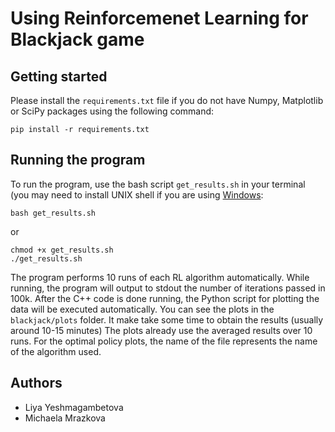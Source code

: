 # Using Reinforcemenet Learning for Blackjack game

## Getting started

Please install the ```requirements.txt``` file if you do not have Numpy, Matplotlib or SciPy packages using the following command:
```
pip install -r requirements.txt
```

## Running the program

To run the program, use the bash script ```get_results.sh``` in your terminal (you may need to install UNIX shell if you 
are using [Windows](https://itsfoss.com/install-bash-on-windows/):
```
bash get_results.sh
```
or
```
chmod +x get_results.sh 
./get_results.sh
```

The program performs 10 runs of each RL algorithm automatically. While running, the program will output to stdout the number
of iterations passed in 100k. After the C++ code is done running, the Python script for plotting the data will be executed
automatically. You can see the plots in the ```blackjack/plots``` folder. It make take some time to obtain the results (usually around 10-15 minutes)
The plots already use the averaged results 
over 10 runs. For the optimal policy plots, the name of the file represents the name of the algorithm used.

## Authors
* Liya Yeshmagambetova
* Michaela Mrazkova

